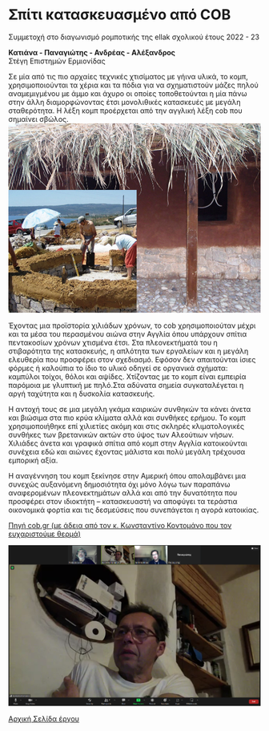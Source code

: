 # Σπίτι κατασκευασμένο από COB
Συμμετοχή στο διαγωνισμό ρομποτικής της ellak σχολικού έτους 2022 - 23

**Κατιάνα - Παναγιώτης - Ανδρέας - Αλέξανδρος**  
Στέγη Επιστημών Ερμιονίδας


Σε μία από τις πιο αρχαίες τεχνικές χτισίματος με γήινα υλικά, το κομπ, χρησιμοποιούνται τα χέρια και τα πόδια για να σχηματιστούν μάζες πηλού αναμεμιγμένου με άμμο και άχυρο οι οποίες τοποθετούνται η μία πάνω στην άλλη διαμορφώνοντας έτσι μονολιθικές κατασκευές με μεγάλη σταθερότητα. Η λέξη κομπ προέρχεται από την αγγλική λέξη cob που σημαίνει σβώλος.
![cob house][def4]

Έχοντας μια προϊστορία χιλιάδων χρόνων, το cob χρησιμοποιούταν μέχρι και τα μέσα του περασμένου αιώνα στην Αγγλία όπου υπάρχουν σπίτια πεντακοσίων χρόνων χτισμένα έτσι. Στα πλεονεκτήματά του η στιβαρότητα της κατασκευής, η απλότητα των εργαλείων και η μεγάλη ελευθερία που προσφέρει στον σχεδιασμό. Εφόσον δεν απαιτούνται ίσιες φόρμες ή καλούπια το ίδιο το υλικό οδηγεί σε οργανικά σχήματα: καμπύλοι τοίχοι, θόλοι και αψίδες. Χτίζοντας με το κομπ είναι εμπειρία παρόμοια με γλυπτική με πηλό.Στα αδύνατα σημεία συγκαταλέγεται η αργή ταχύτητα και η δυσκολία κατασκευής.

Η αντοχή τους σε μια μεγάλη γκάμα καιρικών συνθηκών τα κάνει άνετα και βιώσιμα στα πιο κρύα κλίματα αλλά και συνθήκες ερήμου.  Το κομπ χρησιμοποιήθηκε επί χιλιετίες ακόμη και στις σκληρές κλιματολογικές συνθήκες των βρετανικών ακτών στο ύψος των Αλεούτιων νήσων. Χιλιάδες άνετα και γραφικά σπίτια από κομπ στην Αγγλία κατοικούνται συνέχεια εδώ και αιώνες έχοντας μάλιστα και πολύ μεγάλη τρέχουσα εμπορική αξία.

Η αναγέννηση του κομπ ξεκίνησε στην Αμερική όπου απολαμβάνει μια συνεχώς αυξανόμενη δημοσιότητα όχι μόνο λόγω των παραπάνω αναφερομένων πλεονεκτημάτων αλλά και από την δυνατότητα που προσφέρει στον ιδιοκτήτη – κατασκευαστή να αποφύγει τα τεράστια οικονομικά φορτία και τις δεσμεύσεις που συνεπάγεται η αγορά κατοικίας.

[Πηγή cob.gr (με άδεια από τον κ. Κωνσταντίνο Κοντομάνο που τον ευχαριστούμε θερμά)][def3] 

![Από την συνέντευξη][def]

[Αρχική Σελίδα έργου][def2]


[def]: 1.png
[def2]: https://github.com/stegiepistimwn/cobitospito
[def3]: cob.gr
[def4]: cob3.jpg
